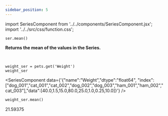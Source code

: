 ```yaml
---
sidebar_position: 5
---
```

import SeriesComponent from '../../components/SeriesComponent.jsx';
import '../../src/css/function.css';

<code>ser.mean()</code>

<div className='base'>
    <p><strong>Returns the mean of the values in the Series.</strong></p>
</div>

<br />

```python3
weight_ser = pets.get('Weight')
weight_ser
```
<SeriesComponent data={'{"name":"Weight","dtype":"float64", "index":["dog_001","cat_001","cat_002","dog_002","dog_003","ham_001","ham_002","cat_003"],"data":[40.0,1.5,15.0,80.0,25.0,1.0,0.25,10.0]}'} />

```python
weight_ser.mean()
```
21.59375